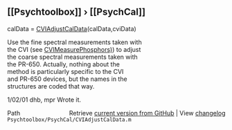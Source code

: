 ## [[Psychtoolbox]] &#8250; [[PsychCal]]

calData = [CVIAdjustCalData](CVIAdjustCalData)(calData,cviData)  
  
Use the fine spectral measurements taken with  
the CVI (see [CVIMeasurePhosphors)](CVIMeasurePhosphors)) to adjust  
the coarse spectral measurements taken with  
the PR-650.  Actually, nothing about the  
method is particularly specific to the CVI  
and PR-650 devices, but the names in the  
structures are coded that way.  
  
1/02/01  dhb, mpr  Wrote it.  




<div class="code_header" style="text-align:right;">
  <span style="float:left;">Path&nbsp;&nbsp;</span> <span class="counter">Retrieve <a href=
  "https://raw.github.com/Psychtoolbox-3/Psychtoolbox-3/beta/Psychtoolbox/PsychCal/CVIAdjustCalData.m">current version from GitHub</a> | View <a href=
  "https://github.com/Psychtoolbox-3/Psychtoolbox-3/commits/beta/Psychtoolbox/PsychCal/CVIAdjustCalData.m">changelog</a></span>
</div>
<div class="code">
  <code>Psychtoolbox/PsychCal/CVIAdjustCalData.m</code>
</div>

